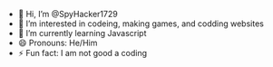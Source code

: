 - 👋 Hi, I’m @SpyHacker1729
- 👀 I’m interested in codeing, making games, and codding websites
- 🌱 I’m currently learning Javascript
- 😄 Pronouns: He/Him
- ⚡ Fun fact: I am not good a coding

<!---
SpyHacker1729/SpyHacker1729 is a ✨ special ✨ repository because its `README.md` (this file) appears on your GitHub profile.
You can click the Preview link to take a look at your changes.
--->
